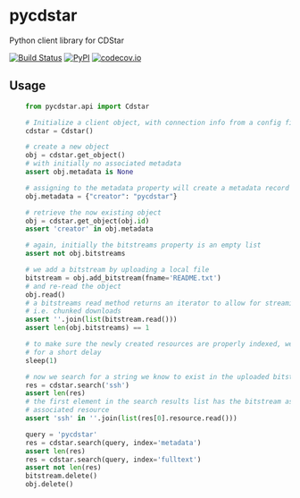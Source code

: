 # pycdstar
Python client library for CDStar

[![Build Status](https://travis-ci.org/clld/pycdstar.svg?branch=master)](https://travis-ci.org/clld/pycdstar)
[![PyPI](https://img.shields.io/pypi/v/pycdstar.svg)](https://pypi.python.org/pypi/pycdstar)
[![codecov.io](http://codecov.io/github/clld/pycdstar/coverage.svg?branch=master)](http://codecov.io/github/clld/pycdstar?branch=master)


## Usage

```python
    from pycdstar.api import Cdstar

    # Initialize a client object, with connection info from a config file
    cdstar = Cdstar()

    # create a new object
    obj = cdstar.get_object()
    # with initially no associated metadata
    assert obj.metadata is None

    # assigning to the metadata property will create a metadata record
    obj.metadata = {"creator": "pycdstar"}

    # retrieve the now existing object
    obj = cdstar.get_object(obj.id)
    assert 'creator' in obj.metadata

    # again, initially the bitstreams property is an empty list
    assert not obj.bitstreams

    # we add a bitstream by uploading a local file
    bitstream = obj.add_bitstream(fname='README.txt')
    # and re-read the object
    obj.read()
    # a bitstreams read method returns an iterator to allow for streaming,
    # i.e. chunked downloads
    assert ''.join(list(bitstream.read()))
    assert len(obj.bitstreams) == 1

    # to make sure the newly created resources are properly indexed, we allow
    # for a short delay
    sleep(1)

    # now we search for a string we know to exist in the uploaded bitstream
    res = cdstar.search('ssh')
    assert len(res)
    # the first element in the search results list has the bitstream as
    # associated resource
    assert 'ssh' in ''.join(list(res[0].resource.read()))

    query = 'pycdstar'
    res = cdstar.search(query, index='metadata')
    assert len(res)
    res = cdstar.search(query, index='fulltext')
    assert not len(res)
    bitstream.delete()
    obj.delete()
```
